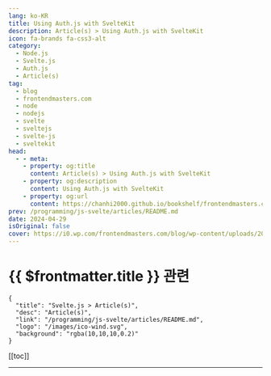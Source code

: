 ```yaml
---
lang: ko-KR
title: Using Auth.js with SvelteKit
description: Article(s) > Using Auth.js with SvelteKit
icon: fa-brands fa-css3-alt
category: 
  - Node.js
  - Svelte.js
  - Auth.js
  - Article(s)
tag: 
  - blog
  - frontendmasters.com
  - node
  - nodejs
  - svelte
  - sveltejs
  - svelte-js
  - sveltekit
head:
  - - meta:
    - property: og:title
      content: Article(s) > Using Auth.js with SvelteKit
    - property: og:description
      content: Using Auth.js with SvelteKit
    - property: og:url
      content: https://chanhi2000.github.io/bookshelf/frontendmasters.com/using-nextauth-now-auth-js-with-sveltekit.html
prev: /programming/js-svelte/articles/README.md
date: 2024-04-29
isOriginal: false
cover: https://i0.wp.com/frontendmasters.com/blog/wp-content/uploads/2024/04/auth-thumb.jpg?w=1000&ssl=1
---
```


# {{ $frontmatter.title }} 관련

```component VPCard
{
  "title": "Svelte.js > Article(s)",
  "desc": "Article(s)",
  "link": "/programming/js-svelte/articles/README.md",
  "logo": "/images/ico-wind.svg",
  "background": "rgba(10,10,10,0.2)"
}
```

[[toc]]

---

<SiteInfo
  name="Using Auth.js with SvelteKit"
  desc="We'll look at how to use @auth/core, add a Google Provider, and get our sessions persisting in DynamoDB. There is a GitHub repo for reference on everything."
  url="https://frontendmasters.com/news/using-nextauth-now-auth-js-with-sveltekit/"
  logo="https://frontendmasters.com/favicon.ico"
  preview="https://i0.wp.com/frontendmasters.com/blog/wp-content/uploads/2024/04/auth-thumb.jpg?w=1000&ssl=1"/>

<!-- TODO: 작성 -->
